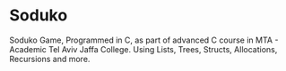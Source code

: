 # Soduko
Soduko Game,
Programmed in C, as part of advanced C course in MTA - Academic Tel Aviv Jaffa College.
Using Lists, Trees, Structs, Allocations, Recursions and more.
